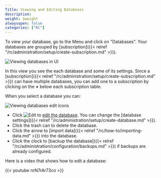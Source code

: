 ```yaml
---
Title: Viewing and Editing Databases
description:
weight: $weight
alwaysopen: false
categories: ["RC"]
---
```

To view your database, go to the Menu and click on "Databases".
Your databases are grouped by [subscription]({{< relref "/rc/administration/setup/create-subscription.md" >}}).

![Viewing databases in UI](/images/rcpro/databases_main.png)

In this view you see the each database and some of its settings.
Since a [subscription]({{< relref "/rc/administration/setup/create-subscription.md" >}}) can have multiple databases,
you can add one to a subscription by clicking on the **+** below each subscription table.

When you select a database you can:

![Viewing databases edit icons](/images/rcpro/view_database2.png?width=600&height=338)

- Click ![Edit](/images/rcpro/icon_edit.png#no-click "Edit") to [edit the database](#edit-a-database).
    You can change the [database settings]({{< relref "/rc/administration/setup/create-database.md" >}}).
- Click the trash can to delete the database.
- Click the arrow to [import data]({{< relref "/rc/how-to/importing-data.md" >}}) into the database.
- Click the clock to [backup the database]({{< relref "/rc/administration/configuration/backups.md" >}}) if backups are already configured.

Here is a video that shows how to edit a database:

{{< youtube nrN7rAr73co >}}
